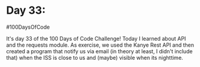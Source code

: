 # Day 33:
#100DaysOfCode

It's day 33 of the 100 Days  of Code Challenge! Today I learned about API and the requests module. As exercise, we used the Kanye Rest API and then created a program that notify us via email (in theory at least, I didn't include that) when the ISS is close to us and (maybe) visible when its nighttime.
